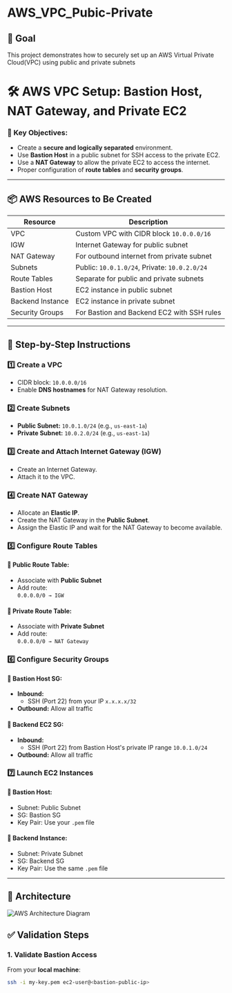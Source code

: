 # AWS_VPC_Pubic-Private
## 🎯 Goal
This project demonstrates how to securely set up an AWS Virtual Private Cloud(VPC) using public and private subnets
# 🛠️ AWS VPC Setup: Bastion Host, NAT Gateway, and Private EC2
### 🔐 Key Objectives:
- Create a **secure and logically separated** environment.
- Use **Bastion Host** in a public subnet for SSH access to the private EC2.
- Use a **NAT Gateway** to allow the private EC2 to access the internet.
- Proper configuration of **route tables** and **security groups**.

---

## 📦 AWS Resources to Be Created

| Resource         | Description                                   |
|------------------|-----------------------------------------------|
| VPC              | Custom VPC with CIDR block `10.0.0.0/16`      |
| IGW              | Internet Gateway for public subnet            |
| NAT Gateway      | For outbound internet from private subnet     |
| Subnets          | Public: `10.0.1.0/24`, Private: `10.0.2.0/24` |
| Route Tables     | Separate for public and private subnets       |
| Bastion Host     | EC2 instance in public subnet                 |
| Backend Instance | EC2 instance in private subnet                |
| Security Groups  | For Bastion and Backend EC2 with SSH rules    |

---

## 🧱 Step-by-Step Instructions

### 1️⃣ Create a VPC
- CIDR block: `10.0.0.0/16`
- Enable **DNS hostnames** for NAT Gateway resolution.

### 2️⃣ Create Subnets
- **Public Subnet:** `10.0.1.0/24` (e.g., `us-east-1a`)
- **Private Subnet:** `10.0.2.0/24` (e.g., `us-east-1a`)

### 3️⃣ Create and Attach Internet Gateway (IGW)
- Create an Internet Gateway.
- Attach it to the VPC.

### 4️⃣ Create NAT Gateway
- Allocate an **Elastic IP**.
- Create the NAT Gateway in the **Public Subnet**.
- Assign the Elastic IP and wait for the NAT Gateway to become available.

### 5️⃣ Configure Route Tables

#### 🔹 Public Route Table:
- Associate with **Public Subnet**
- Add route:  
  `0.0.0.0/0 → IGW`

#### 🔹 Private Route Table:
- Associate with **Private Subnet**
- Add route:  
  `0.0.0.0/0 → NAT Gateway`

### 6️⃣ Configure Security Groups

#### 🔐 Bastion Host SG:
- **Inbound:**
  - SSH (Port 22) from your IP `x.x.x.x/32`
- **Outbound:** Allow all traffic

#### 🔐 Backend EC2 SG:
- **Inbound:**
  - SSH (Port 22) from Bastion Host's private IP range `10.0.1.0/24`
- **Outbound:** Allow all traffic

### 7️⃣ Launch EC2 Instances

#### 🚀 Bastion Host:
- Subnet: Public Subnet
- SG: Bastion SG
- Key Pair: Use your `.pem` file

#### 🚀 Backend Instance:
- Subnet: Private Subnet
- SG: Backend SG
- Key Pair: Use the same `.pem` file

---
## 🧰 Architecture
![AWS Architecture Diagram](C:\Users\DEVANSH\Downloads\public-private_arch)

## ✅ Validation Steps

### 1. Validate Bastion Access
From your **local machine**:
```bash
ssh -i my-key.pem ec2-user@<bastion-public-ip>



